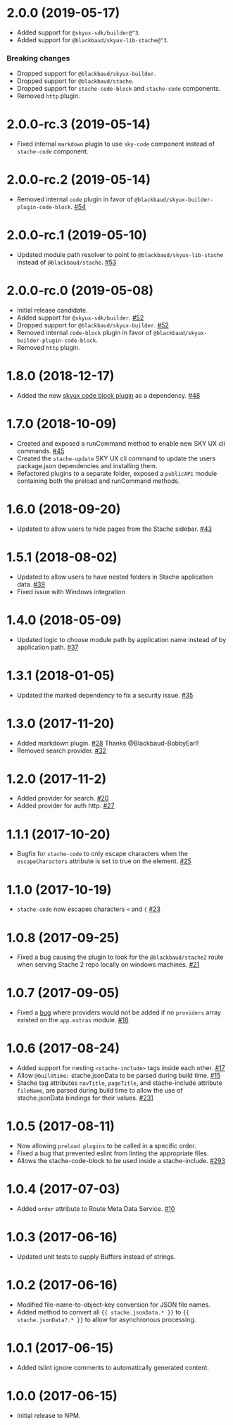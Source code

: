 # 2.0.0 (2019-05-17)

- Added support for `@skyux-sdk/builder@^3`.
- Added support for `@blackbaud/skyux-lib-stache@^3`.

### Breaking changes

- Dropped support for `@blackbaud/skyux-builder`.
- Dropped support for `@blackbaud/stache`.
- Dropped support for `stache-code-block` and `stache-code` components.
- Removed `http` plugin.

# 2.0.0-rc.3 (2019-05-14)

- Fixed internal `markdown` plugin to use `sky-code` component instead of `stache-code` component.

# 2.0.0-rc.2 (2019-05-14)

- Removed internal `code` plugin in favor of `@blackbaud/skyux-builder-plugin-code-block`. [#54](https://github.com/blackbaud/skyux-builder-plugin-stache/pull/54)

# 2.0.0-rc.1 (2019-05-10)

- Updated module path resolver to point to `@blackbaud/skyux-lib-stache` instead of `@blackbaud/stache`. [#53](https://github.com/blackbaud/skyux-builder-plugin-stache/pull/53)

# 2.0.0-rc.0 (2019-05-08)

- Initial release candidate.
- Added support for `@skyux-sdk/builder`. [#52](https://github.com/blackbaud/skyux-builder-plugin-stache/pull/52)
- Dropped support for `@blackbaud/skyux-builder`. [#52](https://github.com/blackbaud/skyux-builder-plugin-stache/pull/52)
- Removed internal `code-block` plugin in favor of `@blackbaud/skyux-builder-plugin-code-block`.
- Removed `http` plugin.

# 1.8.0 (2018-12-17)

- Added the new [skyux code block plugin](https://github.com/blackbaud/skyux-builder-plugin-code-block) as a dependency. [#48](https://github.com/blackbaud/skyux-builder-plugin-stache/pull/48)

# 1.7.0 (2018-10-09)

- Created and exposed a runCommand method to enable new SKY UX cli commands. [#45](https://github.com/blackbaud/skyux-builder-plugin-stache/pull/45)
- Created the `stache-update` SKY UX cli command to update the users package.json dependencies and installing them.
- Refactored plugins to a separate folder, exposed a `publicAPI` module containing both the preload and runCommand methods.

# 1.6.0 (2018-09-20)

- Updated to allow users to hide pages from the Stache sidebar. [#43](https://github.com/blackbaud/skyux-builder-plugin-stache/pull/43)

# 1.5.1 (2018-08-02)

- Updated to allow users to have nested folders in Stache application data. [#39](https://github.com/blackbaud/skyux-builder-plugin-stache/pull/39)
- Fixed issue with Windows integration

# 1.4.0 (2018-05-09)

- Updated logic to choose module path by application name instead of by application path. [#37](https://github.com/blackbaud/skyux-builder-plugin-stache/pull/37)

# 1.3.1 (2018-01-05)

- Updated the marked dependency to fix a security issue. [#35](https://github.com/blackbaud/skyux-builder-plugin-stache/pull/35)

# 1.3.0 (2017-11-20)

- Added markdown plugin. [#28](https://github.com/blackbaud/skyux-builder-plugin-stache/pull/28) Thanks @Blackbaud-BobbyEarl!
- Removed search provider. [#32](https://github.com/blackbaud/skyux-builder-plugin-stache/pull/32)

# 1.2.0 (2017-11-2)

- Added provider for search. [#20](https://github.com/blackbaud/skyux-builder-plugin-stache/pull/20)
- Added provider for auth http. [#27](https://github.com/blackbaud/skyux-builder-plugin-stache/pull/27)

# 1.1.1 (2017-10-20)

- Bugfix for `stache-code` to only escape characters when the `escapeCharacters` attribute is set to true on the element. [#25](https://github.com/blackbaud/skyux-builder-plugin-stache/pull/25)

# 1.1.0 (2017-10-19)

- `stache-code` now escapes characters `<` and `{` [#23](https://github.com/blackbaud/skyux-builder-plugin-stache/pull/23)

# 1.0.8 (2017-09-25)

- Fixed a bug causing the plugin to look for the `@blackbaud/stache2` route when serving Stache 2 repo locally on windows machines. [#21](https://github.com/blackbaud/skyux-builder-plugin-stache/pull/21)

# 1.0.7 (2017-09-05)

- Fixed a [bug](https://github.com/blackbaud/stache2/issues/290) where providers would not be added if no `providers` array existed on the `app.extras` module. [#18](https://github.com/blackbaud/skyux-builder-plugin-stache/pull/18)

# 1.0.6 (2017-08-24)

- Added support for nesting `<stache-include>` tags inside each other. [#17](https://github.com/blackbaud/skyux-builder-plugin-stache/pull/17)
- Allow `@buildtime:` stache.jsonData to be parsed during build time. [#15](https://github.com/blackbaud/skyux-builder-plugin-stache/pull/15)
- Stache tag attributes `navTitle`, `pageTitle`, and stache-include attribute `fileName`, are parsed during build time to allow the use of stache.jsonData bindings for their values. [#231](https://github.com/blackbaud/stache2/issues/231)

# 1.0.5 (2017-08-11)

- Now allowing `preload plugins` to be called in a specific order.
- Fixed a bug that prevented eslint from linting the appropriate files.
- Allows the stache-code-block to be used inside a stache-include.  [#293](https://github.com/blackbaud/stache2/issues/293)

# 1.0.4 (2017-07-03)

- Added `order` attribute to Route Meta Data Service. [#10](https://github.com/blackbaud/skyux-builder-plugin-stache/pull/10)

# 1.0.3 (2017-06-16)

- Updated unit tests to supply Buffers instead of strings.

# 1.0.2 (2017-06-16)

- Modified file-name-to-object-key conversion for JSON file names.
- Added method to convert all `{{ stache.jsonData.* }}` to `{{ stache.jsonData?.* }}` to allow for asynchronous processing.

# 1.0.1 (2017-06-15)

- Added tslint ignore comments to automatically generated content.

# 1.0.0 (2017-06-15)

- Initial release to NPM.

